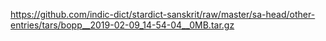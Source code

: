 https://github.com/indic-dict/stardict-sanskrit/raw/master/sa-head/other-entries/tars/bopp__2019-02-09_14-54-04__0MB.tar.gz
